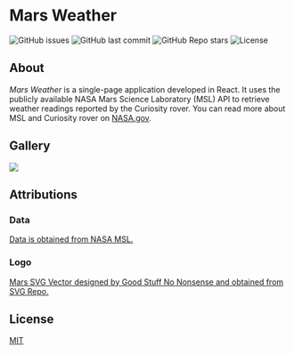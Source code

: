 # Mars Weather

![GitHub issues](https://img.shields.io/github/issues/seaneoo/mars-weather?style=flat-square) ![GitHub last commit](https://img.shields.io/github/last-commit/seaneoo/mars-weather?style=flat-square) ![GitHub Repo stars](https://img.shields.io/github/stars/seaneoo/mars-weather?style=flat-square) ![License](https://img.shields.io/github/license/seaneoo/mars-weather?color=9c9c9c&style=flat-square)

## About

*Mars Weather* is a single-page application developed in React. It uses the publicly available NASA Mars Science
Laboratory (MSL) API to retrieve weather readings reported by the Curiosity rover. You can read more about MSL and
Curiosity rover on [NASA.gov](https://mars.nasa.gov/msl/home/).

## Gallery

![](https://i.imgur.com/SwAmJQJ.png)

## Attributions

### Data

[Data is obtained from NASA MSL.](https://science.nasa.gov/mission/msl-curiosity/)

### Logo

[Mars SVG Vector designed by Good Stuff No Nonsense and obtained from SVG Repo.](https://www.svgrepo.com/svg/440497/mars)

## License

[MIT](LICENSE)